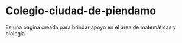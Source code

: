 # Colegio-ciudad-de-piendamo
Es una pagina creada para brindar apoyo en el área de matemáticas y biología.
